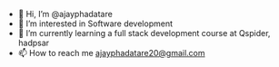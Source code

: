- 👋 Hi, I’m @ajayphadatare
- 👀 I’m interested in Software development
- 🌱 I’m currently learning a full stack development course at Qspider, hadpsar
- 📫 How to reach me ajayphadatare20@gmail.com

<!---
ajayphadatare/ajayphadatare is a ✨ special ✨ repository because its `README.md` (this file) appears on your GitHub profile.
You can click the Preview link to take a look at your changes.
--->
